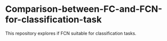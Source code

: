 # Comparison-between-FC-and-FCN-for-classification-task
This repository explores if FCN suitable for classification tasks.
